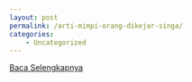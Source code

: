 ```yaml
---
layout: post
permalink: /arti-mimpi-orang-dikejar-singa/
categories:
    - Uncategorized
---
```


[Baca Selengkapnya](/08)